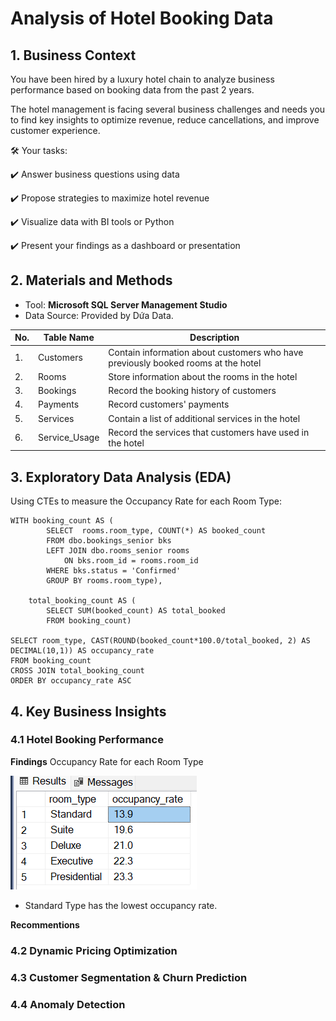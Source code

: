 # Analysis of Hotel Booking Data
## 1. Business Context

You have been hired by a luxury hotel chain to analyze business performance based on booking data from the past 2 years.

The hotel management is facing several business challenges and needs you to find key insights to optimize revenue, reduce cancellations, and improve customer experience.

🛠 Your tasks:

✔️ Answer business questions using data

✔️ Propose strategies to maximize hotel revenue

✔️ Visualize data with BI tools or Python

✔️ Present your findings as a dashboard or presentation

## 2. Materials and Methods
- Tool: **Microsoft SQL Server Management Studio**
- Data Source: Provided by Dứa Data.

| No. | Table Name | Description |
|----------|----------|----------|
| 1.     | Customers     | Contain information about customers who have previously booked rooms at the hotel     |
| 2.    | Rooms     | Store information about the rooms in the hotel     |
| 3.   | Bookings     | Record the booking history of customers     |
| 4.   | Payments     | Record customers' payments     |
| 5.   | Services     | Contain a list of additional services in the hotel     |
| 6.   | Service_Usage     | Record the services that customers have used in the hotel     |

## 3. Exploratory Data Analysis (EDA)
Using CTEs to measure the Occupancy Rate for each Room Type:

```
WITH booking_count AS (
		SELECT  rooms.room_type, COUNT(*) AS booked_count
		FROM dbo.bookings_senior bks
		LEFT JOIN dbo.rooms_senior rooms
			ON bks.room_id = rooms.room_id
		WHERE bks.status = 'Confirmed'
		GROUP BY rooms.room_type), 

	total_booking_count AS (
		SELECT SUM(booked_count) AS total_booked
		FROM booking_count)

SELECT room_type, CAST(ROUND(booked_count*100.0/total_booked, 2) AS DECIMAL(10,1)) AS occupancy_rate
FROM booking_count
CROSS JOIN total_booking_count
ORDER BY occupancy_rate ASC
```
## 4. Key Business Insights
###  4.1 Hotel Booking Performance
**Findings**
Occupancy Rate for each Room Type

![Image](https://github.com/kimphuongdo2710/analysis-of-hotel-booking-data/blob/main/asset/Screenshot%202025-09-25%20121348.png)

- Standard Type has the lowest occupancy rate. 

**Recommentions**
###  4.2 Dynamic Pricing Optimization
###  4.3 Customer Segmentation & Churn Prediction
###  4.4 Anomaly Detection
